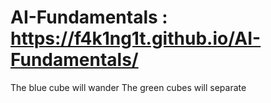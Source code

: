 # AI-Fundamentals : https://f4k1ng1t.github.io/AI-Fundamentals/
The blue cube will wander
The green cubes will separate
 
